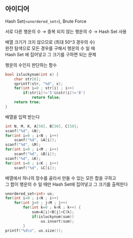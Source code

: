 ## 아이디어
Hash Set(`<unordered_set>`), Brute Force  

서로 다른 행운의 수 → 중복 되지 않는 행운의 수 → Hash Set 사용  

배열 크기가 크지 않으므로 (최대 50^3 경우의 수)  
완전 탐색으로 모든 경우를 구해서 행운의 수 일 때  
Hash Set 에 집어넣고 그 크기를 구하면 되는 문제  

행운의 수인지 판단하는 함수
```cpp
bool isluckynum(int x) {
	char str[6];
	sprintf(str, "%d", x);
	for(int i=0 ; str[i] ; i++)
		if(str[i]!='5'&&str[i]!='8')
			return false;
	return true;
}
```
배열을 입력 받는다
```cpp
int N, M, K, A[50], B[50], C[50];
scanf("%d", &N);
for(int i=0 ; i<N ; i++)
	scanf("%d", &A[i]);
scanf("%d", &M);
for(int i=0 ; i<M ; i++)
	scanf("%d", &B[i]);
scanf("%d", &K);
for(int i=0 ; i<K ; i++)
	scanf("%d", &C[i]);
```
배열에서 하나의 정수를 골라서 만들 수 있는 모든 합을 구하고  
그 합이 행운의 수 일 때만 Hash Set에 집어넣고 그 크기를 출력한다
```cpp
unordered_set<int> us;
for(int i=0 ; i<N ; i++)
	for(int j=0 ; j<M ; j++)
		for(int k=0 ; k<K ; k++) {
			sum=A[i]+B[j]+C[k];
			if(isluckynum(sum))
				us.insert(sum);
		}
printf("%d\n", us.size());
```